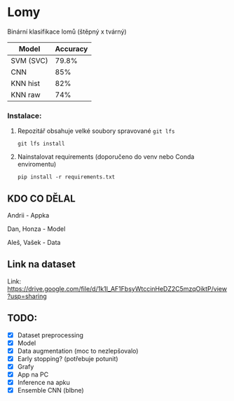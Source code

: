 # Lomy
Binární klasifikace lomů (štěpný x tvárný)

| Model       | Accuracy    |
| ----------- | ----------- |
| SVM (SVC)   | 79.8%       |
| CNN         | 85%         |
| KNN hist    | 82%         |
| KNN raw     | 74%         |

### Instalace:
1. Repozitář obsahuje velké soubory spravované `git lfs`

	```
	git lfs install
	```
2. Nainstalovat requirements (doporučeno do venv nebo Conda enviromentu)

	```
	pip install -r requirements.txt
	```

## KDO CO DĚLAL

Andrii - Appka

Dan, Honza - Model

Aleš, Vašek - Data

## Link na dataset

Link: https://drive.google.com/file/d/1k1I_AF1FbsyWtccinHeDZ2C5mzqOiktP/view?usp=sharing

## TODO:

- [x] Dataset preprocessing
- [x] Model
- [x] Data augmentation (moc to nezlepšovalo)
- [x] Early stopping? (potřebuje potunit)
- [x] Grafy
- [x] App na PC
- [x] Inference na apku
- [x] Ensemble CNN (blbne)
